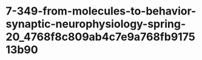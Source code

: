 # 7-349-from-molecules-to-behavior-synaptic-neurophysiology-spring-20_4768f8c809ab4c7e9a768fb917513b90
